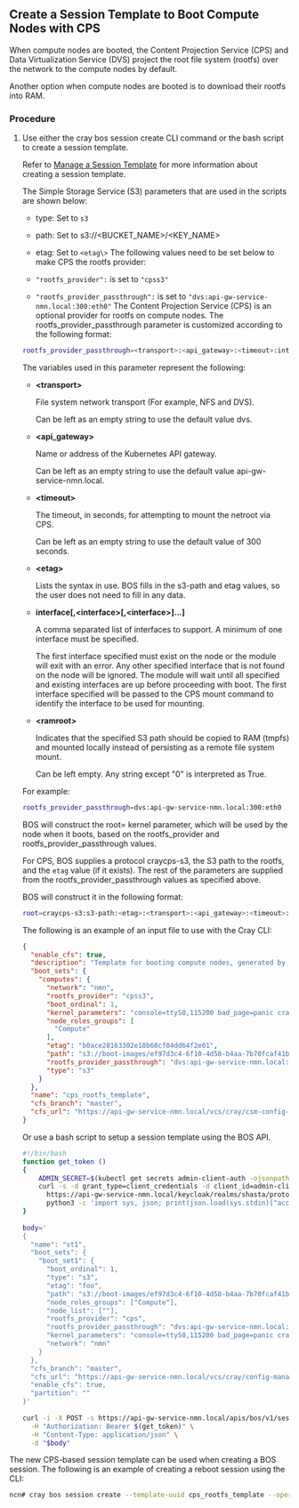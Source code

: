 ## Create a Session Template to Boot Compute Nodes with CPS

When compute nodes are booted, the Content Projection Service \(CPS\) and Data Virtualization Service \(DVS\) project the root file system \(rootfs\) over the network to the compute nodes by default.

Another option when compute nodes are booted is to download their rootfs into RAM.

### Procedure

1.  Use either the cray bos session create CLI command or the bash script to create a session template.

    Refer to [Manage a Session Template](Manage_a_Session_Template.md) for more information about creating a session template.

    The Simple Storage Service \(S3\) parameters that are used in the scripts are shown below:

    -   type: Set to `s3`
    -   path: Set to s3://<BUCKET\_NAME\>/<KEY\_NAME\>
    -   etag: Set to `<etag\>`
    The following values need to be set below to make CPS the rootfs provider:

    -   `"rootfs_provider":` is set to `"cpss3"`
    -   `"rootfs_provider_passthrough":` is set to `"dvs:api-gw-service-nmn.local:300:eth0"`
    The Content Projection Service \(CPS\) is an optional provider for rootfs on compute nodes. The rootfs\_provider\_passthrough parameter is customized according to the following format:

    ```bash
    rootfs_provider_passthrough=<transport>:<api_gateway>:<timeout>:interface[,<interface>[,<interface>]...]:<ramroot>
    ```

    The variables used in this parameter represent the following:

    -   **<transport\>**

        File system network transport \(For example, NFS and DVS\).

        Can be left as an empty string to use the default value dvs.

    -   **<api\_gateway\>**

        Name or address of the Kubernetes API gateway.

        Can be left as an empty string to use the default value api-gw-service-nmn.local.

    -   **<timeout\>**

        The timeout, in seconds, for attempting to mount the netroot via CPS.

        Can be left as an empty string to use the default value of 300 seconds.

    -   **<etag\>**

        Lists the syntax in use. BOS fills in the s3-path and etag values, so the user does not need to fill in any data.

    -   **interface\[,<interface\>\[,<interface\>\]...\]**

        A comma separated list of interfaces to support. A minimum of one interface must be specified.

        The first interface specified must exist on the node or the module will exit with an error. Any other specified interface that is not found on the node will be ignored. The module will wait until all specified and existing interfaces are up before proceeding with boot. The first interface specified will be passed to the CPS mount command to identify the interface to be used for mounting.

    -   **<ramroot\>**

        Indicates that the specified S3 path should be copied to RAM \(tmpfs\) and mounted locally instead of persisting as a remote file system mount.

        Can be left empty. Any string except "0" is interpreted as True.

    For example:

    ```bash
    rootfs_provider_passthrough=dvs:api-gw-service-nmn.local:300:eth0
    ```

    BOS will construct the root= kernel parameter, which will be used by the node when it boots, based on the rootfs\_provider and rootfs\_provider\_passthrough values.

    For CPS, BOS supplies a protocol craycps-s3, the S3 path to the rootfs, and the `etag` value \(if it exists\). The rest of the parameters are supplied from the rootfs\_provider\_passthrough values as specified above.

    BOS will construct it in the following format:

    ```bash
    root=craycps-s3:s3-path:<etag>:<transport>:<api_gateway>:<timeout>:interface[,<interface>[,<interface>]...]:<ramroot>
    ```

    The following is an example of an input file to use with the Cray CLI:

    ```json
    {
      "enable_cfs": true,
      "description": "Template for booting compute nodes, generated by the installation",
      "boot_sets": {
        "computes": {
          "network": "nmn",
          "rootfs_provider": "cpss3",
          "boot_ordinal": 1,
          "kernel_parameters": "console=ttyS0,115200 bad_page=panic crashkernel=360M hugepagelist=2m-2g intel_iommu=off intel_pstate=disable iommu=pt ip=dhcp numa_interleave_omit=headless numa_zonelist_order=node oops=panic pageblock_order=14 pcie_ports=native printk.synchronous=y rd.neednet=1 rd.retry=10 rd.shell k8s_gw=api-gw-service-nmn.local quiet turbo_boost_limit=999",
          "node_roles_groups": [
            "Compute"
          ],
          "etag": "b0ace28163302e18b68cf04dd64f2e01",
          "path": "s3://boot-images/ef97d3c4-6f10-4d58-b4aa-7b70fcaf41ba/manifest.json",
          "rootfs_provider_passthrough": "dvs:api-gw-service-nmn.local:300:eth0",
          "type": "s3"
        }
      },
      "name": "cps_rootfs_template",
      "cfs_branch": "master",
      "cfs_url": "https://api-gw-service-nmn.local/vcs/cray/csm-config-management.git"
    }
    ```

    Or use a bash script to setup a session template using the BOS API.

    ```bash
    #!/bin/bash
    function get_token ()
    {
        ADMIN_SECRET=$(kubectl get secrets admin-client-auth -ojsonpath='{.data.client-secret}' | base64 -d)
        curl -s -d grant_type=client_credentials -d client_id=admin-client -d client_secret=$ADMIN_SECRET \
          https://api-gw-service-nmn.local/keycloak/realms/shasta/protocol/openid-connect/token | 
          python3 -c 'import sys, json; print(json.load(sys.stdin)["access_token"])'
    }
     
    body='
    {
      "name": "st1", 
      "boot_sets": { 
        "boot_set1": {
          "boot_ordinal": 1, 
          "type": "s3", 
          "etag": "foo", 
          "path": "s3://boot-images/ef97d3c4-6f10-4d58-b4aa-7b70fcaf41ba/manifest.json",  
          "node_roles_groups": ["Compute"], 
          "node_list": [""], 
          "rootfs_provider": "cps", 
          "rootfs_provider_passthrough": "dvs:api-gw-service-nmn.local:300:eth0",
          "kernel_parameters": "console=ttyS0,115200 bad_page=panic crashkernel=360M hugepagelist=2m-2g intel_iommu=off intel_pstate=disable iommu=pt ip=dhcp numa_interleave_omit=headless numa_zonelist_order=node oops=panic pageblock_order=14 pcie_ports=native printk.synchronous=y rd.neednet=1 rd.retry=10 rd.shell k8s_gw=api-gw-service-nmn.local quiet turbo_boost_limit=999",
          "network": "nmn"
        }
      }, 
      "cfs_branch": "master", 
      "cfs_url": "https://api-gw-service-nmn.local/vcs/cray/config-management.git",
      "enable_cfs": true, 
      "partition": ""
    }'
     
    curl -i -X POST -s https://api-gw-service-nmn.local/apis/bos/v1/sessiontemplate \
      -H "Authorization: Bearer $(get_token)" \
      -H "Content-Type: application/json" \
      -d "$body"
    ```

The new CPS-based session template can be used when creating a BOS session. The following is an example of creating a reboot session using the CLI:

```bash
ncn# cray bos session create --template-uuid cps_rootfs_template --operation Reboot
```

